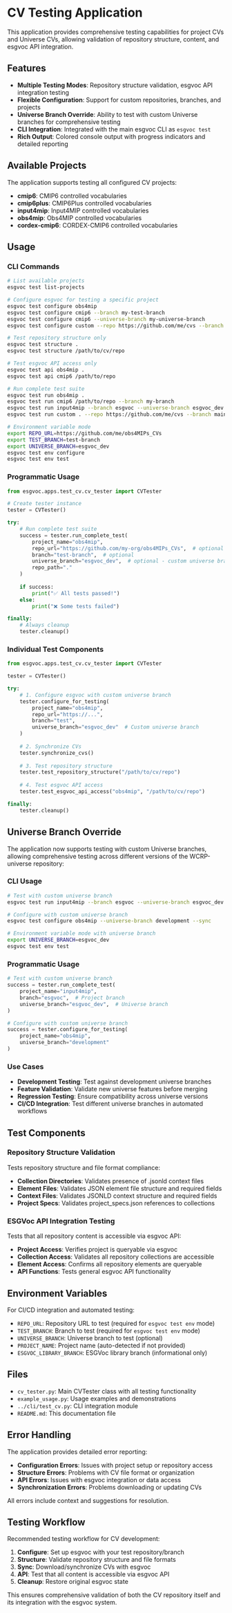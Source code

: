 # CV Testing Application

This application provides comprehensive testing capabilities for project CVs and Universe CVs, allowing validation of repository structure, content, and esgvoc API integration.

## Features

- **Multiple Testing Modes**: Repository structure validation, esgvoc API integration testing
- **Flexible Configuration**: Support for custom repositories, branches, and projects
- **Universe Branch Override**: Ability to test with custom Universe branches for comprehensive testing
- **CLI Integration**: Integrated with the main esgvoc CLI as `esgvoc test`
- **Rich Output**: Colored console output with progress indicators and detailed reporting

## Available Projects

The application supports testing all configured CV projects:

- **cmip6**: CMIP6 controlled vocabularies
- **cmip6plus**: CMIP6Plus controlled vocabularies  
- **input4mip**: Input4MIP controlled vocabularies
- **obs4mip**: Obs4MIP controlled vocabularies
- **cordex-cmip6**: CORDEX-CMIP6 controlled vocabularies

## Usage

### CLI Commands

```bash
# List available projects
esgvoc test list-projects

# Configure esgvoc for testing a specific project
esgvoc test configure obs4mip
esgvoc test configure cmip6 --branch my-test-branch
esgvoc test configure cmip6 --universe-branch my-universe-branch  
esgvoc test configure custom --repo https://github.com/me/cvs --branch main --universe-branch dev

# Test repository structure only
esgvoc test structure .
esgvoc test structure /path/to/cv/repo

# Test esgvoc API access only  
esgvoc test api obs4mip .
esgvoc test api cmip6 /path/to/repo

# Run complete test suite
esgvoc test run obs4mip .
esgvoc test run cmip6 /path/to/repo --branch my-branch
esgvoc test run input4mip --branch esgvoc --universe-branch esgvoc_dev
esgvoc test run custom . --repo https://github.com/me/cvs --branch main --universe-branch dev

# Environment variable mode
export REPO_URL=https://github.com/me/obs4MIPs_CVs
export TEST_BRANCH=test-branch
export UNIVERSE_BRANCH=esgvoc_dev
esgvoc test env configure
esgvoc test env test
```

### Programmatic Usage

```python
from esgvoc.apps.test_cv.cv_tester import CVTester

# Create tester instance
tester = CVTester()

try:
    # Run complete test suite
    success = tester.run_complete_test(
        project_name="obs4mip",
        repo_url="https://github.com/my-org/obs4MIPs_CVs",  # optional
        branch="test-branch",  # optional
        universe_branch="esgvoc_dev",  # optional - custom universe branch
        repo_path="."
    )
    
    if success:
        print("✅ All tests passed!")
    else:
        print("❌ Some tests failed")

finally:
    # Always cleanup
    tester.cleanup()
```

### Individual Test Components

```python
from esgvoc.apps.test_cv.cv_tester import CVTester

tester = CVTester()

try:
    # 1. Configure esgvoc with custom universe branch
    tester.configure_for_testing(
        project_name="obs4mip", 
        repo_url="https://...", 
        branch="test",
        universe_branch="esgvoc_dev"  # Custom universe branch
    )
    
    # 2. Synchronize CVs
    tester.synchronize_cvs()
    
    # 3. Test repository structure
    tester.test_repository_structure("/path/to/cv/repo")
    
    # 4. Test esgvoc API access
    tester.test_esgvoc_api_access("obs4mip", "/path/to/cv/repo")

finally:
    tester.cleanup()
```

## Universe Branch Override

The application now supports testing with custom Universe branches, allowing comprehensive testing across different versions of the WCRP-universe repository:

### CLI Usage
```bash
# Test with custom universe branch
esgvoc test run input4mip --branch esgvoc --universe-branch esgvoc_dev

# Configure with custom universe branch
esgvoc test configure obs4mip --universe-branch development --sync

# Environment variable mode with universe branch
export UNIVERSE_BRANCH=esgvoc_dev
esgvoc test env test
```

### Programmatic Usage
```python
# Test with custom universe branch
success = tester.run_complete_test(
    project_name="input4mip",
    branch="esgvoc",  # Project branch
    universe_branch="esgvoc_dev",  # Universe branch
)

# Configure with custom universe branch  
success = tester.configure_for_testing(
    project_name="obs4mip",
    universe_branch="development"
)
```

### Use Cases
- **Development Testing**: Test against development universe branches
- **Feature Validation**: Validate new universe features before merging
- **Regression Testing**: Ensure compatibility across universe versions
- **CI/CD Integration**: Test different universe branches in automated workflows

## Test Components

### Repository Structure Validation

Tests repository structure and file format compliance:

- **Collection Directories**: Validates presence of .jsonld context files
- **Element Files**: Validates JSON element file structure and required fields
- **Context Files**: Validates JSONLD context structure and required fields
- **Project Specs**: Validates project_specs.json references to collections

### ESGVoc API Integration Testing  

Tests that all repository content is accessible via esgvoc API:

- **Project Access**: Verifies project is queryable via esgvoc
- **Collection Access**: Validates all repository collections are accessible
- **Element Access**: Confirms all repository elements are queryable
- **API Functions**: Tests general esgvoc API functionality

## Environment Variables

For CI/CD integration and automated testing:

- `REPO_URL`: Repository URL to test (required for `esgvoc test env` mode)
- `TEST_BRANCH`: Branch to test (required for `esgvoc test env` mode)
- `UNIVERSE_BRANCH`: Universe branch to test (optional)
- `PROJECT_NAME`: Project name (auto-detected if not provided)
- `ESGVOC_LIBRARY_BRANCH`: ESGVoc library branch (informational only)


## Files

- `cv_tester.py`: Main CVTester class with all testing functionality
- `example_usage.py`: Usage examples and demonstrations  
- `../cli/test_cv.py`: CLI integration module
- `README.md`: This documentation file

## Error Handling

The application provides detailed error reporting:

- **Configuration Errors**: Issues with project setup or repository access
- **Structure Errors**: Problems with CV file format or organization  
- **API Errors**: Issues with esgvoc integration or data access
- **Synchronization Errors**: Problems downloading or updating CVs

All errors include context and suggestions for resolution.

## Testing Workflow

Recommended testing workflow for CV development:

1. **Configure**: Set up esgvoc with your test repository/branch
2. **Structure**: Validate repository structure and file formats
3. **Sync**: Download/synchronize CVs with esgvoc
4. **API**: Test that all content is accessible via esgvoc API
5. **Cleanup**: Restore original esgvoc state

This ensures comprehensive validation of both the CV repository itself and its integration with the esgvoc system.